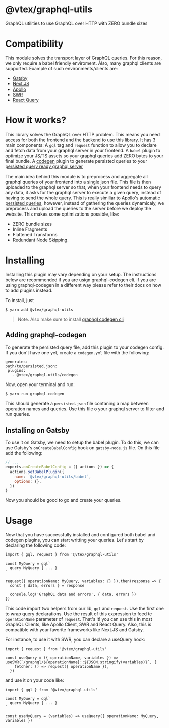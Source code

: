# @vtex/graphql-utils

GraphQL utilities to use GraphQL over HTTP with ZERO bundle sizes

# Compatibility
This module solves the transport layer of GraphQL queries. For this reason, we only require a babel friendly enviroment. Also, many graphql clients are supported. Example of such environments/clients are: 
- [Gatsby](https://www.gatsbyjs.com/)
- [Next.JS](https://nextjs.org/)
- [Apollo](https://www.apollographql.com/docs/)
- [SWR](https://swr.vercel.app/)
- [React Query](https://react-query.tanstack.com/)

# How it works?
This library solves the GraphQL over HTTP problem. This means you need access for both the frontend and the backend to use this library.
It has 3 main components: A `gql` tag and `request` function to allow you to declare and fetch data from your graphql server in your frontend. A `babel` plugin to optimize your JS/TS assets so your graphql queries add ZERO bytes to your final bundle. A [codegen](https://www.graphql-code-generator.com/) plugin to generate persisted queries to your [persisted query ready graphql server](https://www.apollographql.com/docs/apollo-server/performance/apq/)

The main idea behind this module is to preprocess and aggregate all graphql queries of your frontend into a single json file. This file is then uploaded to the graphql server so that, when your frontend needs to query any data, it asks for the graphql server to execute a given query, instead of having to send the whole query. This is really similiar to Apollo's [automatic persisted queries](https://www.apollographql.com/docs/apollo-server/performance/apq/), however, instead of gathering the queries dynamicaly, we preprocess and upload the queries to the server before we deploy the website. This makes some optimizations possible, like:
- ZERO bundle sizes
- Inline Fragments
- Flattened Transforms
- Redundant Node Skipping.

# Installing
Installing this plugin may vary depending on your setup. The instructions below are recommended if you are usign graphql-codegen cli. If you are using graphql-codegen in a different way please refer to their docs on how to add plugins instead.

To install, just
```sh
$ yarn add @vtex/graphql-utils
```

> Note. Also make sure to install [graphql codegen cli](https://www.graphql-code-generator.com/docs/getting-started/installation)

## Adding graphql-codegen
To generate the persisted query file, add this plugin to your codegen config. If you don't have one yet, create a `codegen.yml` file with the following:
```
generates:
path/to/persisted.json:
 plugins:
   - @vtex/graphql-utils/codegen
```

Now, open your terminal and run:
```sh
$ yarn run graphql-codegen
```

This should generate a `persisted.json` file contaning a map between operation names and queries. Use this file o your graphql server to filter and run queries.

## Installing on Gatsby
To use it on Gatsby, we need to setup the babel plugin. To do this, we can use Gatsby's `onCreateBabelConfig` hook on `gatsby-node.js` file. On this file add the following:
```js
// ...
exports.onCreateBabelConfig = ({ actions }) => {
  actions.setBabelPlugin({
    name: `@vtex/graphql-utils/babel`,
    options: {},
  })
}
```

Now you should be good to go and create your queries.

# Usage
Now that you have successfully installed and configured both babel and codegen plugins, you can start writting your queries. Let's start by declaring the following code:
```tsx
import { gql, request } from '@vtex/graphql-utils'

const MyQuery = gql`
  query MyQuery { ... }
`

request({ operationName: MyQuery, variables: {} }).then(response => {
  const { data, errors } = response

  console.log('GraphQL data and errors', { data, errors })
})
```

This code import two helpers from our lib, `gql` and `request`. Use the first one to wrap query declarations. Use the result of this expression to feed te `operationName` parameter of `request`. 
That's it! you can use this in most GraphQL Clients, like Apollo Client, SWR and React Query. Also, this is compatible with your favorite frameworks like Next.JS and Gatsby.

For instance, to use it with SWR, you can declare a useQuery hook:
```tsx
import { request } from '@vtex/graphql-utils'

const useQuery = ({ operationName, variables }) => useSWR(`/graphql/${operationName}::${JSON.stringify(variables)}`, {
    fetcher: () => request({ operationName }),
  })
```

and use it on your code like:
```tsx
import { gql } from '@vtex/graphql-utils'

const MyQuery = qql`
  query MyQuery { ... }
`

const useMyQuery = (variables) => useQuery({ operationName: MyQuery, variables })

```
